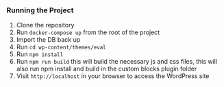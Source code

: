 ### Running the Project

1. Clone the repository
2. Run `docker-compose up` from the root of the project
3. Import the DB back up
4. Run `cd wp-content/themes/eval`
5. Run `npm install`
6. Run `npm run build` this will build the necessary js and css files, this will also run npm install and build in the custom blocks plugin folder
7. Visit `http://localhost` in your browser to access the WordPress site
